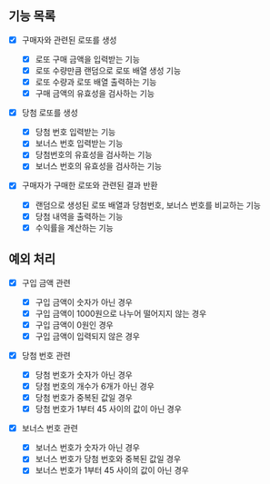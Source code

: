 ## 기능 목록

- [x] 구매자와 관련된 로또를 생성

  - [x] 로또 구매 금액을 입력받는 기능
  - [x] 로또 수량만큼 랜덤으로 로또 배열 생성 기능
  - [x] 로또 수량과 로또 배열 출력하는 기능
  - [x] 구매 금액의 유효성을 검사하는 기능

- [x] 당첨 로또를 생성

  - [x] 당첨 번호 입력받는 기능
  - [x] 보너스 번호 입력받는 기능
  - [x] 당첨번호의 유효성을 검사하는 기능
  - [x] 보너스 번호의 유효성을 검사하는 기능

- [x] 구매자가 구매한 로또와 관련된 결과 반환

  - [x] 랜덤으로 생성된 로또 배열과 당첨번호, 보너스 번호를 비교하는 기능
  - [x] 당첨 내역을 출력하는 기능
  - [x] 수익률을 계산하는 기능

## 예외 처리

- [x] 구입 금액 관련

  - [x] 구입 금액이 숫자가 아닌 경우
  - [x] 구입 금액이 1000원으로 나누어 떨어지지 않는 경우
  - [x] 구입 금액이 0원인 경우
  - [x] 구입 금액이 입력되지 않은 경우

- [x] 당첨 번호 관련

  - [x] 당첨 번호가 숫자가 아닌 경우
  - [x] 당첨 번호의 개수가 6개가 아닌 경우
  - [x] 당첨 번호가 중복된 값일 경우
  - [x] 당첨 번호가 1부터 45 사이의 값이 아닌 경우

- [x] 보너스 번호 관련

  - [x] 보너스 번호가 숫자가 아닌 경우
  - [x] 보너스 번호가 당첨 번호와 중복된 값일 경우
  - [x] 보너스 번호가 1부터 45 사이의 값이 아닌 경우
